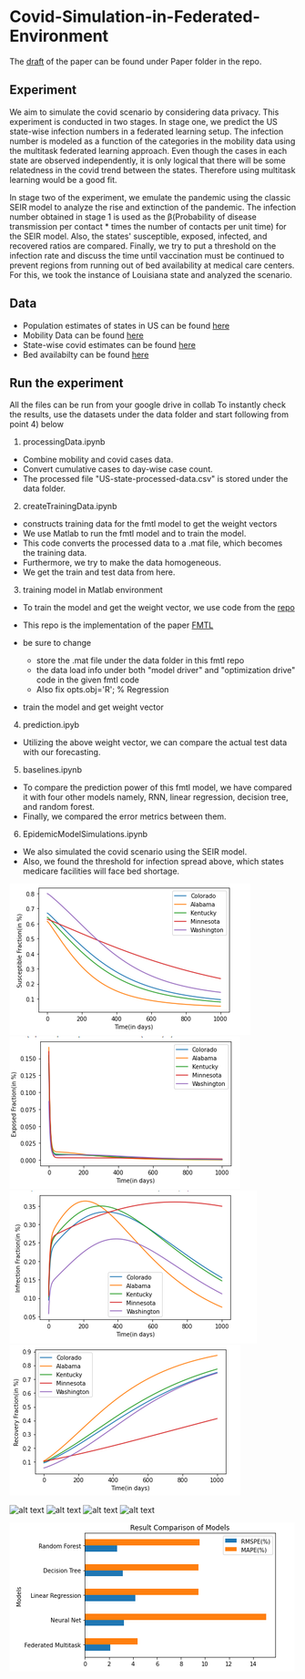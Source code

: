 # Covid-Simulation-in-Federated-Environment

The [draft](https://github.com/nehalmuthu/Covid-Simulation-in-Federated-Environment/blob/master/Paper/draft.pdf) of the paper can be found under Paper folder in the repo. 

## Experiment 
We aim to simulate the covid scenario by considering data privacy. This experiment is conducted in two stages. In stage one, we predict the US state-wise infection numbers in a federated learning setup. The infection number is modeled as a function of the categories in the mobility data using the multitask federated learning approach. Even though the cases in each state are observed independently, it is only logical that there will be some relatedness in the covid trend between the states. Therefore using multitask learning would be a good fit.

In stage two of the experiment, we emulate the pandemic using the classic SEIR model to analyze the rise and extinction of the pandemic. The infection number obtained in stage 1 is used as the β(Probability of disease transmission per contact * times the number of contacts per unit time)  for the SEIR model. Also, the states' susceptible, exposed, infected, and recovered ratios are compared. Finally, we try to put a threshold on the infection rate and discuss the time until vaccination must be continued to prevent regions from running out of bed availability at medical care centers. For this, we took the instance of Louisiana state and analyzed the scenario.

## Data
- Population estimates of states in US can be found [here](https://www.census.gov/programs-surveys/popest/technical-documentation/research/evaluation-estimates/2020-evaluation-estimates/2010s-totals-national.html)
- Mobility Data can be found [here](https://www.google.com/covid19/mobility/index.html?hl=en)
- State-wise covid estimates can be found [here](https://github.com/nytimes/covid-19-data)
- Bed availabilty can be found [here](https://healthdata.gov/browse?q=bed)

## Run the experiment
All the files can be run from your google drive in collab
To instantly check the results, use the datasets under the data folder and start following from point 4) below

1. processingData.ipynb
- Combine mobility and covid cases data.
- Convert cumulative cases to day-wise case count.
- The processed file "US-state-processed-data.csv" is stored under the data folder. 

2. createTrainingData.ipynb
- constructs training data for the fmtl model to get the weight vectors
- We use Matlab to run the fmtl model and to train the model. 
- This code converts the processed data to a .mat file, which becomes the training data.
- Furthermore, we try to make the data homogeneous.
- We get the train and test data from here.

3. training model in Matlab environment 
- To train the model and get the weight vector, we use code from the [repo](https://github.com/gingsmith/fmtl)
- This repo is the implementation of the paper [FMTL](https://arxiv.org/abs/1705.10467)
- be sure to change 
  - store the .mat file under the data folder in this fmtl  repo
  - the data load info under both "model driver" and "optimization drive" code in the given fmtl code 
  - Also fix opts.obj='R'; % Regression

- train the model and get weight vector 

4. prediction.ipyb
- Utilizing the above weight vector, we can compare the actual test data with our forecasting. 

5. baselines.ipynb
- To compare the prediction power of this fmtl model, we have compared it with four other models namely, RNN, linear regression, decision tree, and random forest.
- Finally, we compared the error metrics between them.

6. EpidemicModelSimulations.ipynb
- We also simulated the covid scenario using the SEIR model. 
- Also, we found the threshold for infection spread above, which states medicare facilities will face bed shortage.

















![alt text](output/Figure5.1.PNG)
![alt text](output/Figure5.2.PNG)
![alt text](output/Figure5.3.PNG)
![alt text](output/Figure5.4.PNG)





![alt text](output/Figure6.1.PNG)
![alt text](output/Figure6.2.PNG)
![alt text](output/Figure6.3.PNG)
![alt text](output/Figure6.4.PNG)




![alt text](output/Figure7.PNG)

